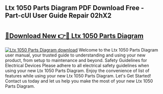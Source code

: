 ## Ltx 1050 Parts Diagram PDF Download Free - Part-cUl User Guide Repair 02hX2

# <h2><a href="http://dfqmpag.blite.top/?on=Ltx+1050+Parts+Diagram">🔗Download New 👉🔴 Ltx 1050 Parts Diagram</a></h2>

[![Ltx 1050 Parts Diagram download](https://i.imgur.com/lujVjoI.png)](http://dfqmpag.blite.top/?on=Ltx+1050+Parts+Diagram)
Welcome to the Ltx 1050 Parts Diagram user manual, your trusted guide to understanding and using your new product, from setup to maintenance and beyond. Safety Guidelines for Electrical Devices Please adhere to all electrical safety guidelines when using your new Ltx 1050 Parts Diagram. Enjoy the convenience of list of features while using your new Ltx 1050 Parts Diagram. Let's Get Started! Contact us today and let us help you make the most of your new Ltx 1050 Parts Diagram.
